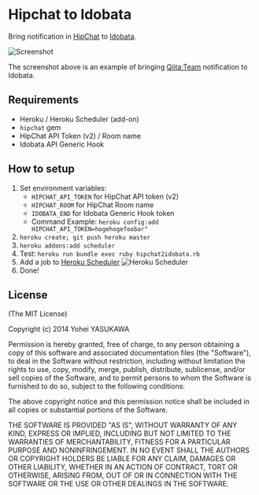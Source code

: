 # Hipchat to Idobata

Bring notification in [HipChat](https://www.atlassian.com/ja/software/hipchat/overview) to [Idobata](http://idobata.io).

![Screenshot](https://fbcdn-sphotos-d-a.akamaihd.net/hphotos-ak-ash3/t31.0-8/1836741_10152026163460869_2025427469289033535_o.jpg)

The screenshot above is an example of bringing [Qiita:Team](https://teams.qiita.com/) notification to Idobata.

## Requirements

- Heroku / Heroku Scheduler (add-on)
- `hipchat` gem
- HipChat API Token (v2) / Room name
- Idobata API Generic Hook

## How to setup

1. Set environment variables: 
    - `HIPCHAT_API_TOKEN` for HipChat API token (v2)
	- `HIPCHAT_ROOM` for HipChat Room name
	- `IDOBATA_END` for Idobata Generic Hook token
    - Command Example: `heroku config:add HIPCHAT_API_TOKEN=hogehogefoobar"`
2. `heroku create; git push heroku master`
3. `heroku addons:add scheduler`
4. Test: `heroku run bundle exec ruby hipchat2idobata.rb`
5. Add a job to [Heroku Scheduler](https://scheduler.heroku.com/dashboard)
   ![Heroku Scheduler](https://dl.dropboxusercontent.com/u/2819285/hipchat2idobata_heroku-scheduler.png)
6. Done!

## License

(The MIT License)

Copyright (c) 2014 Yohei YASUKAWA

Permission is hereby granted, free of charge, to any person obtaining a copy of this software and associated documentation files (the "Software"), to deal in the Software without restriction, including without limitation the rights to use, copy, modify, merge, publish, distribute, sublicense, and/or sell copies of the Software, and to permit persons to whom the Software is furnished to do so, subject to the following conditions:

The above copyright notice and this permission notice shall be included in all copies or substantial portions of the Software.

THE SOFTWARE IS PROVIDED "AS IS", WITHOUT WARRANTY OF ANY KIND, EXPRESS OR IMPLIED, INCLUDING BUT NOT LIMITED TO THE WARRANTIES OF MERCHANTABILITY, FITNESS FOR A PARTICULAR PURPOSE AND NONINFRINGEMENT. IN NO EVENT SHALL THE AUTHORS OR COPYRIGHT HOLDERS BE LIABLE FOR ANY CLAIM, DAMAGES OR OTHER LIABILITY, WHETHER IN AN ACTION OF CONTRACT, TORT OR OTHERWISE, ARISING FROM, OUT OF OR IN CONNECTION WITH THE SOFTWARE OR THE USE OR OTHER DEALINGS IN THE SOFTWARE.

